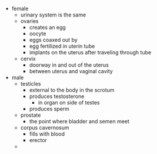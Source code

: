 - female
  - urinary system is the same
  - ovaries
    - creates an egg
    - oocyte
    - eggs coaxed out by
    - egg fertilized in uterin tube
    - implants on the uterus after traveling through tube
  - cervix
    - doorway in and out of the uterus
    - between uterus and vaginal cavity
- male
  - testicles
    - external to the body in the scrotum
    - produces testosterone
      - in organ on side of testes
    - produces sperm
  - prostate
    - the point where bladder and semen meet
  - corpus cavernosum
    - fills with blood
    - erector
  - 